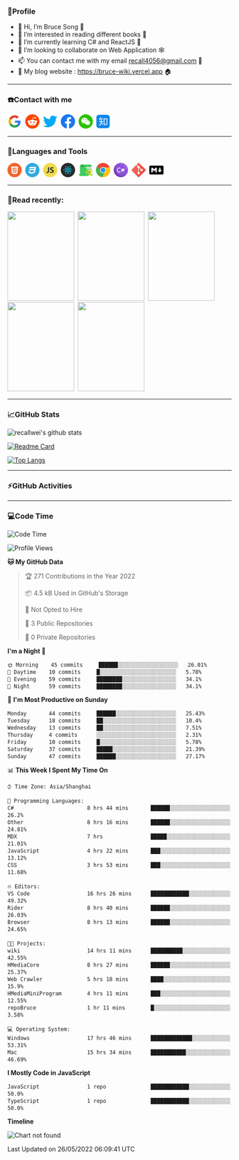 ### 🦁️Profile

- 👋 Hi, I’m Bruce Song 🦁️
- 👀 I’m interested in reading different books 📖
- 🌱 I’m currently learning C# and ReactJS 🚀
- 💞️ I’m looking to collaborate on Web Application 🕸️
- 📫 You can contact me with my email recall4056@gmail.com 📮
- 📖 My blog website : https://bruce-wiki.vercel.app 🏠

---

### ☎️Contact with me

<img height="32" width="32" src="/img/google.png"/>&nbsp;
<img height="32" width="32" src="/img/reddit.png"/>&nbsp;
<img height="32" width="32" src="/img/twitter.png"/>&nbsp;
<img height="32" width="32" src="/img/facebook.png"/>&nbsp;
<img height="32" width="32" src="/img/wechat.png"/>&nbsp;
<img height="32" width="32" src="/img/zhihu.png"/>&nbsp;

---

### 🚀Languages and Tools

<a href="https://bruce-wiki.vercel.app/docs/front-end/html" target="_blank" rel="noreferrer noopener"><img height="32" width="32" src="/img/html.png"/></a>&nbsp;
<a href="https://bruce-wiki.vercel.app/docs/front-end/css" target="_blank" rel="noreferrer noopener"><img height="32" width="32" src="/img/css.png"/></a>&nbsp;
<a href="https://bruce-wiki.vercel.app/docs/front-end/javascript" target="_blank" rel="noreferrer noopener"><img height="32" width="32" src="/img/javascript.png"/></a>&nbsp;
<a href="https://bruce-wiki.vercel.app/docs/front-end/react" target="_blank" rel="noreferrer noopener"><img height="32" width="32" src="/img/react.png"/></a>&nbsp;
<a href="https://bruce-wiki.vercel.app/docs/front-end/react" target="_blank" rel="noreferrer noopener"><img height="32" width="32" src="/img/docusaurus.png"/></a>&nbsp;
<img height="32" width="32" src="/img/chrome.png"/>&nbsp;
<img height="32" width="32" src="/img/csharp.png"/>&nbsp;
<img height="32" width="32" src="/img/git.png"/>&nbsp;
<a href="https://bruce-wiki.vercel.app/docs/front-end/markdown" target="_blank" rel="noreferrer noopener"><img height="32" width="32" src="/img/markdown.png"/></a>&nbsp;

<!-- <img height="32" width="32" src="https://simpleicons.org/icons/microsoft.svg"/>&nbsp;
<img height="32" width="32" src="https://simpleicons.org/icons/microsoftazure.svg"/>&nbsp;
<img height="32" width="32" src="https://simpleicons.org/icons/azuredevops.svg"/>&nbsp;
<img height="32" width="32" src="https://simpleicons.org/icons/visualstudio.svg"/>&nbsp;
<img height="32" width="32" src="https://simpleicons.org/icons/visualstudiocode.svg"/>&nbsp;
<img height="32" width="32" src="https://simpleicons.org/icons/dotnet.svg"/>&nbsp;
<img height="32" width="32" src="https://simpleicons.org/icons/microsoftsqlserver.svg"/>&nbsp;
<img height="32" width="32" src="https://simpleicons.org/icons/nodedotjs.svg"/>&nbsp;
<img height="32" width="32" src="https://simpleicons.org/icons/npm.svg"/>&nbsp;
<img height="32" width="32" src="https://simpleicons.org/icons/webpack.svg"/>&nbsp;
<img height="32" width="32" src="https://simpleicons.org/icons/swagger.svg"/>&nbsp;
<img height="32" width="32" src="https://simpleicons.org/icons/bootstrap.svg"/>&nbsp;
<img height="32" width="32" src="https://simpleicons.org/icons/jest.svg">&nbsp;
<img height="32" width="32" src="https://simpleicons.org/icons/github.svg"/>&nbsp; -->

---

### 📖Read recently:

<img height="200" width="150" src="https://img9.doubanio.com/view/subject/s/public/s27283822.jpg"/>&nbsp;
<img height="200" width="150" src="https://img9.doubanio.com/view/subject/l/public/s33524212.jpg"/>&nbsp;
<img height="200" width="150" src="https://img9.doubanio.com/view/subject/m/public/s33460221.jpg"/>&nbsp;
<img height="200" width="150" src="https://img3.doubanio.com/view/subject/l/public/s8958650.jpg"/>&nbsp;
<img height="200" width="150" src="https://img3.doubanio.com/view/subject/l/public/s29820180.jpg"/>&nbsp;

---

### 📈GitHub Stats

![recallwei's github stats](https://github-readme-stats.vercel.app/api?username=recallwei&show_icons=true&theme=dracula&count_private=true&include_all_commits)

<!---
repository 卡片
--->

[![Readme Card](https://github-readme-stats.vercel.app/api/pin/?username=recallwei&repo=recallwei&theme=dracula)](https://github.com/recallwei/daily)

<!---
repository 常用语言 layout=compact（紧凑布局）
--->

[![Top Langs](https://github-readme-stats.vercel.app/api/top-langs/?username=recallwei&layout=compact&theme=dracula)](https://github.com/recallwei/daily)

---

### ⚡️GitHub Activities

<!--START_SECTION:activity-->

<!--END_SECTION:activity-->

---

### 💻Code Time

<!--START_SECTION:waka-->
![Code Time](http://img.shields.io/badge/Code%20Time-0%20secs-blue)

![Profile Views](http://img.shields.io/badge/Profile%20Views-0-blue)

**🐱 My GitHub Data** 

> 🏆 271 Contributions in the Year 2022
 > 
> 📦 4.5 kB Used in GitHub's Storage 
 > 
> 🚫 Not Opted to Hire
 > 
> 📜 3 Public Repositories 
 > 
> 🔑 0 Private Repositories  
 > 
**I'm a Night 🦉** 

```text
🌞 Morning    45 commits     ██████░░░░░░░░░░░░░░░░░░░   26.01% 
🌆 Daytime    10 commits     █░░░░░░░░░░░░░░░░░░░░░░░░   5.78% 
🌃 Evening    59 commits     ████████░░░░░░░░░░░░░░░░░   34.1% 
🌙 Night      59 commits     ████████░░░░░░░░░░░░░░░░░   34.1%

```
📅 **I'm Most Productive on Sunday** 

```text
Monday       44 commits     ██████░░░░░░░░░░░░░░░░░░░   25.43% 
Tuesday      18 commits     ██░░░░░░░░░░░░░░░░░░░░░░░   10.4% 
Wednesday    13 commits     ██░░░░░░░░░░░░░░░░░░░░░░░   7.51% 
Thursday     4 commits      ░░░░░░░░░░░░░░░░░░░░░░░░░   2.31% 
Friday       10 commits     █░░░░░░░░░░░░░░░░░░░░░░░░   5.78% 
Saturday     37 commits     █████░░░░░░░░░░░░░░░░░░░░   21.39% 
Sunday       47 commits     ██████░░░░░░░░░░░░░░░░░░░   27.17%

```


📊 **This Week I Spent My Time On** 

```text
⌚︎ Time Zone: Asia/Shanghai

💬 Programming Languages: 
C#                       8 hrs 44 mins       ██████░░░░░░░░░░░░░░░░░░░   26.2% 
Other                    8 hrs 16 mins       ██████░░░░░░░░░░░░░░░░░░░   24.81% 
MDX                      7 hrs               █████░░░░░░░░░░░░░░░░░░░░   21.01% 
JavaScript               4 hrs 22 mins       ███░░░░░░░░░░░░░░░░░░░░░░   13.12% 
CSS                      3 hrs 53 mins       ███░░░░░░░░░░░░░░░░░░░░░░   11.68%

🔥 Editors: 
VS Code                  16 hrs 26 mins      ████████████░░░░░░░░░░░░░   49.32% 
Rider                    8 hrs 40 mins       ██████░░░░░░░░░░░░░░░░░░░   26.03% 
Browser                  8 hrs 13 mins       ██████░░░░░░░░░░░░░░░░░░░   24.65%

🐱‍💻 Projects: 
wiki                     14 hrs 11 mins      ██████████░░░░░░░░░░░░░░░   42.55% 
HMediaCore               8 hrs 27 mins       ██████░░░░░░░░░░░░░░░░░░░   25.37% 
Web Crawler              5 hrs 18 mins       ████░░░░░░░░░░░░░░░░░░░░░   15.9% 
HMediaMiniProgram        4 hrs 11 mins       ███░░░░░░░░░░░░░░░░░░░░░░   12.55% 
repoBruce                1 hr 11 mins        █░░░░░░░░░░░░░░░░░░░░░░░░   3.58%

💻 Operating System: 
Windows                  17 hrs 46 mins      █████████████░░░░░░░░░░░░   53.31% 
Mac                      15 hrs 34 mins      ███████████░░░░░░░░░░░░░░   46.69%

```

**I Mostly Code in JavaScript** 

```text
JavaScript               1 repo              ████████████░░░░░░░░░░░░░   50.0% 
TypeScript               1 repo              ████████████░░░░░░░░░░░░░   50.0%

```


**Timeline**

![Chart not found](https://raw.githubusercontent.com/recallwei/recallwei/main/charts/bar_graph.png) 


 Last Updated on 26/05/2022 06:09:41 UTC
<!--END_SECTION:waka-->
<!---
recallwei/recallwei is a ✨ special ✨ repository because its `README.md` (this file) appears on your GitHub profile.
You can click the Preview link to take a look at your changes.
--->

